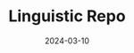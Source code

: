 ---
title: "Linguistic Repo"
description: "An app I developed to help me practice my german reading skills. A text can be pasted and translated either by each single word or by sentence. The app also allows the user import a text file in German."
technologies: "React/Typescript"
date: 2024-03-10
layout: layout.html
tags: [projects]
link: "https://github.com/DomenicoSacco94/linguistic-repo"
directLink: "https://domenicosacco94.github.io/linguistic-repo/"
---